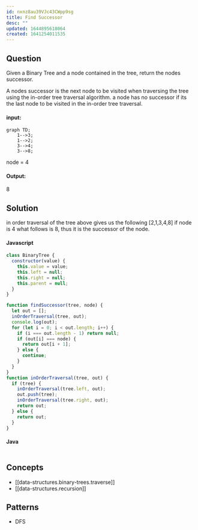 ```yaml
---
id: nxnz8au39VJc43CWpp9sg
title: Find Successor
desc: ""
updated: 1644895618064
created: 1641254011535
---
```


## Question

Given a Binary Tree and a node contained in the tree, return the nodes successor.

A nodes successor is the next node to be visited when traversing the tree using the in-order tree traversal algorithm. a node has no successor if its the last node to be visited in the in-order tree traversal.

#### input:

```mermaid
graph TD;
    1-->3;
    1-->2;
    3-->4;
    3-->8;
```

node = 4

#### Output:

8

## Solution

in order traversal of the tree above gives us the following [2,1,3,4,8]
if node is 4 what follows is 8, thus it is the successor of the node.

#### Javascript

```javascript
class BinaryTree {
  constructor(value) {
    this.value = value;
    this.left = null;
    this.right = null;
    this.parent = null;
  }
}

function findSuccessor(tree, node) {
  let out = [];
  inOrderTraversal(tree, out);
  console.log(out);
  for (let i = 0; i < out.length; i++) {
    if (i === out.length - 1) return null;
    if (out[i] === node) {
      return out[i + 1];
    } else {
      continue;
    }
  }
}
function inOrderTraversal(tree, out) {
  if (tree) {
    inOrderTraversal(tree.left, out);
    out.push(tree);
    inOrderTraversal(tree.right, out);
    return out;
  } else {
    return out;
  }
}
```

#### Java

```java

```

## Concepts

- [[data-structures.binary-trees.traverse]]
- [[data-structures.recursion]]

## Patterns

- DFS
